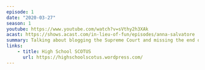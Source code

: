 ```yaml
---
episode: 1
date: "2020-03-27"
season: 1
youtube: https://www.youtube.com/watch?v=sVthy2h3XAk
acast: https://shows.acast.com/in-lieu-of-fun/episodes/anna-salvatore
summary: Talking about blogging the Supreme Court and missing the end of senior year
links:
    - title: High School SCOTUS
      url: https://highschoolscotus.wordpress.com/
---
```

